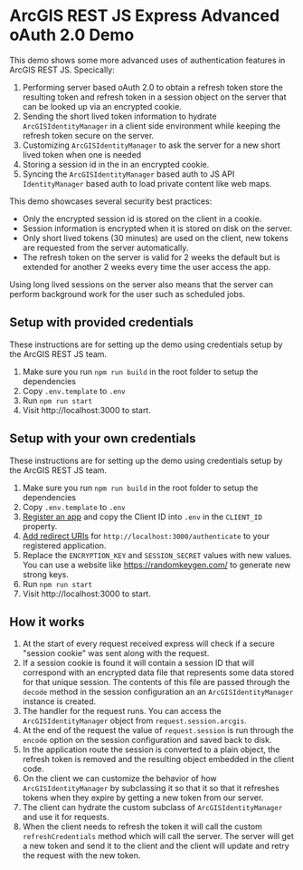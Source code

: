 # ArcGIS REST JS Express Advanced oAuth 2.0 Demo

This demo shows some more advanced uses of authentication features in ArcGIS REST JS. Specically:

1. Performing server based oAuth 2.0 to obtain a refresh token store the resulting token and refresh token in a session object on the server that can be looked up via an encrypted cookie.
2. Sending the short lived token information to hydrate `ArcGISIdentityManager` in a client side environment while keeping the refresh token secure on the server.
3. Customizing `ArcGISIdentityManager` to ask the server for a new short lived token when one is needed
4. Storing a session id in the in an encrypted cookie.
5. Syncing the `ArcGISIdentityManager` based auth to JS API `IdentityManager` based auth to load private content like web maps.

This demo showcases several security best practices:

- Only the encrypted session id is stored on the client in a cookie.
- Session information is encrypted when it is stored on disk on the server.
- Only short lived tokens (30 minutes) are used on the client, new tokens are requested from the server automatically.
- The refresh token on the server is valid for 2 weeks the default but is extended for another 2 weeks every time the user access the app.

Using long lived sessions on the server also means that the server can perform background work for the user such as scheduled jobs.

## Setup with provided credentials

These instructions are for setting up the demo using credentials setup by the ArcGIS REST JS team.

1. Make sure you run `npm run build` in the root folder to setup the dependencies
1. Copy `.env.template` to `.env`
1. Run `npm run start`
1. Visit http://localhost:3000 to start.

## Setup with your own credentials

These instructions are for setting up the demo using credentials setup by the ArcGIS REST JS team.

1. Make sure you run `npm run build` in the root folder to setup the dependencies
1. Copy `.env.template` to `.env`
1. [Register an app](https://developers.arcgis.com/documentation/mapping-apis-and-services/security/tutorials/register-your-application/) and copy the Client ID into `.env` in the `CLIENT_ID` property.
1. [Add redirect URIs](https://developers.arcgis.com/documentation/mapping-apis-and-services/security/tutorials/add-redirect-uri/) for `http://localhost:3000/authenticate` to your registered application.
1. Replace the `ENCRYPTION_KEY` and `SESSION_SECRET` values with new values. You can use a website like https://randomkeygen.com/ to generate new strong keys.
1. Run `npm run start`
1. Visit http://localhost:3000 to start.

## How it works

1. At the start of every request received express will check if a secure "session cookie" was sent along with the request.
2. If a session cookie is found it will contain a session ID that will correspond with an encrypted data file that represents some data stored for that unique session. The contents of this file are passed through the `decode` method in the session configuration an an `ArcGISIdentityManager` instance is created.
3. The handler for the request runs. You can access the `ArcGISIdentityManager` object from `request.session.arcgis`.
4. At the end of the request the value of `request.session` is run through the `encode` option on the session configuration and saved back to disk.
5. In the application route the session is converted to a plain object, the refresh token is removed and the resulting object embedded in the client code.
6. On the client we can customize the behavior of how `ArcGISIdentityManager` by subclassing it so that it so that it refreshes tokens when they expire by getting a new token from our server.
7. The client can hydrate the custom subclass of `ArcGISIdentityManager` and use it for requests.
8. When the client needs to refresh the token it will call the custom `refreshCredentials` method which will call the server. The server will get a new token and send it to the client and the client will update and retry the request with the new token.
